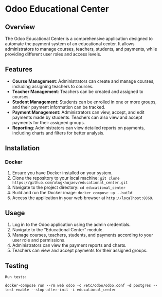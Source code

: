 # Odoo Educational Center

## Overview
The Odoo Educational Center is a comprehensive application designed to automate the payment system of an educational center. It allows administrators to manage courses, teachers, students, and payments, while providing different user roles and access levels.

## Features
- **Course Management**: Administrators can create and manage courses, including assigning teachers to courses.
- **Teacher Management**: Teachers can be created and assigned to courses.
- **Student Management**: Students can be enrolled in one or more groups, and their payment information can be tracked.
- **Payment Management**: Administrators can view, accept, and edit payments made by students. Teachers can also view and accept payments for their assigned groups.
- **Reporting**: Administrators can view detailed reports on payments, including charts and filters for better analysis.

## Installation

### Docker
1. Ensure you have Docker installed on your system.
2. Clone the repository to your local machine:
`git clone https://github.com/ulugkhujaev/educational_center.git`
3. Navigate to the project directory:
`cd educational_center`
4. Build and run the Docker image:
`docker compose up --build`
6. Access the application in your web browser at `http://localhost:8069`.


## Usage
1. Log in to the Odoo application using the admin credentials.
2. Navigate to the "Educational Center" module.
3. Manage courses, teachers, students, and payments according to your user role and permissions.
4. Administrators can view the payment reports and charts.
5. Teachers can view and accept payments for their assigned groups.


## Testing
    Run tests:
`docker-compose run --rm web odoo -c /etc/odoo/odoo.conf -d postgres --test-enable --stop-after-init -i educational_center`     